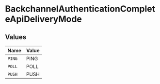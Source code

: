 # BackchannelAuthenticationCompleteApiDeliveryMode


## Values

| Name   | Value  |
| ------ | ------ |
| `PING` | PING   |
| `POLL` | POLL   |
| `PUSH` | PUSH   |